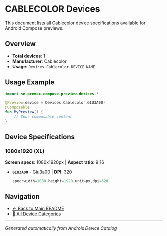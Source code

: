# CABLECOLOR Devices

This document lists all Cablecolor device specifications available for Android Compose previews.

## Overview

- **Total devices**: 1
- **Manufacturer**: Cablecolor
- **Usage**: `Devices.Cablecolor.DEVICE_NAME`

## Usage Example

```kotlin
import se.premex.compose.preview.devices.*

@Preview(device = Devices.Cablecolor.GIU3A00)
@Composable
fun MyPreview() {
    // Your composable content
}
```

## Device Specifications

### 1080x1920 (XL)

**Screen specs**: 1080x1920px | **Aspect ratio**: 9:16

- **`GIU3A00`** - Giu3a00 | **DPI**: 320
  ```kotlin
  spec:width=1080,height=1920,unit=px,dpi=320
  ```

## Navigation

- [← Back to Main README](../../README.md)
- [📱 All Device Categories](../README.md)

---
*Generated automatically from Android Device Catalog*
